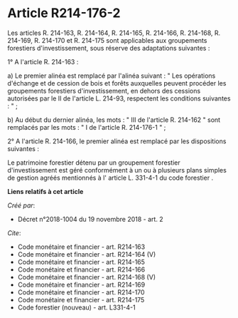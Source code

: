 # Article R214-176-2

Les articles R. 214-163, R. 214-164, R. 214-165, R. 214-166, R. 214-168, R. 214-169, R. 214-170 et R. 214-175 sont
applicables aux groupements forestiers d'investissement, sous réserve des adaptations suivantes : 

1°  A l'article R. 214-163 : 

a) Le premier alinéa est remplacé par l'alinéa suivant : " Les opérations d'échange et de cession de bois et forêts
auxquelles peuvent procéder les groupements forestiers d'investissement, en dehors des cessions autorisées par le II de
l'article L. 214-93, respectent les conditions suivantes : " ; 

b) Au début du dernier alinéa, les mots : " III de l'article R. 214-162 " sont remplacés par les mots : " I de l'article R.
214-176-1 "  ; 

2° A l'article R. 214-166, le premier alinéa est remplacé par les dispositions suivantes : 

Le patrimoine forestier détenu par un groupement forestier d'investissement est géré conformément à un ou à plusieurs plans
simples de gestion agréés mentionnés à l' article L. 331-4-1 du code forestier .

**Liens relatifs à cet article**

_Créé par_:

  - Décret n°2018-1004 du 19 novembre 2018 - art. 2

_Cite_:

  - Code monétaire et financier - art. R214-163
  - Code monétaire et financier - art. R214-164 (V)
  - Code monétaire et financier - art. R214-165
  - Code monétaire et financier - art. R214-166
  - Code monétaire et financier - art. R214-168 (V)
  - Code monétaire et financier - art. R214-169
  - Code monétaire et financier - art. R214-170
  - Code monétaire et financier - art. R214-175
  - Code forestier (nouveau) - art. L331-4-1
